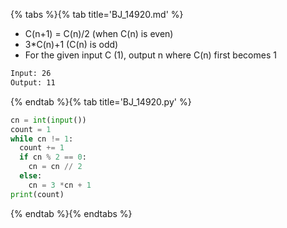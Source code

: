 {% tabs %}{% tab title='BJ_14920.md' %}

* C(n+1) = C(n)/2 (when C(n) is even)
* 3*C(n)+1 (C(n) is odd)
* For the given input C (1), output n where C(n) first becomes 1

```txt
Input: 26
Output: 11
```

{% endtab %}{% tab title='BJ_14920.py' %}

```py
cn = int(input())
count = 1
while cn != 1:
  count += 1
  if cn % 2 == 0:
    cn = cn // 2
  else:
    cn = 3 *cn + 1
print(count)
```

{% endtab %}{% endtabs %}
